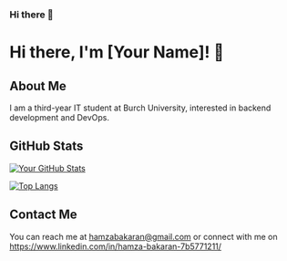 ### Hi there 👋

# Hi there, I'm [Your Name]! 👋

## About Me

I am a third-year IT student at Burch University, interested in backend development and DevOps.

## GitHub Stats

[![Your GitHub Stats](https://github-readme-stats.vercel.app/api?username=HamzaBakaran&show_icons=true&count_private=true&hide=stars,issues)](https://github.com/HamzaBakaran)

[![Top Langs](https://github-readme-stats.vercel.app/api/top-langs/?username=HamzaBakaran&layout=donut-vertical)](https://github.com/HamzaBakaran/github-readme-stats)
  
## Contact Me

You can reach me at hamzabakaran@gmail.com or connect with me on https://www.linkedin.com/in/hamza-bakaran-7b5771211/  


